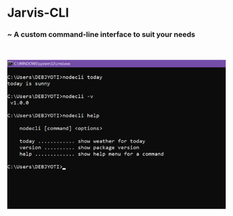 # Jarvis-CLI

### ~ A custom command-line interface to suit your needs

<br/>

![Sample pic of Jarvis-CLI](/assets/cli-img.png)
